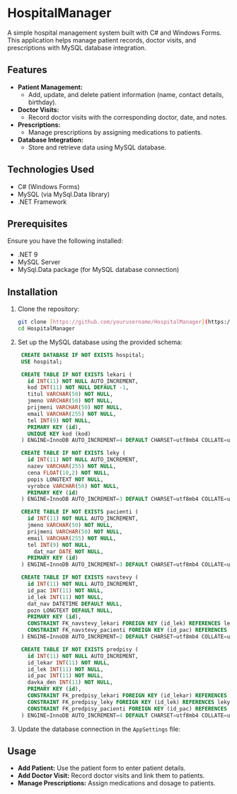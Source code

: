 # HospitalManager

A simple hospital management system built with C# and Windows Forms. This application helps manage patient records, doctor visits, and prescriptions with MySQL database integration.

## Features

- **Patient Management:**
  - Add, update, and delete patient information (name, contact details, birthday).
- **Doctor Visits:**
  - Record doctor visits with the corresponding doctor, date, and notes.
- **Prescriptions:**
  - Manage prescriptions by assigning medications to patients.
- **Database Integration:**
  - Store and retrieve data using MySQL database.

## Technologies Used

- C# (Windows Forms)
- MySQL (via MySql.Data library)
- .NET Framework

## Prerequisites

Ensure you have the following installed:

- .NET 9
- MySQL Server
- MySql.Data package (for MySQL database connection)

## Installation

1. Clone the repository:

   ```bash
   git clone [https://github.com/yourusername/HospitalManager](https://github.com/JackReaperCZ/HospitalManager.git)
   cd HospitalManager
   ```

2. Set up the MySQL database using the provided schema:

   ```sql
    CREATE DATABASE IF NOT EXISTS hospital;
    USE hospital;

    CREATE TABLE IF NOT EXISTS lekari (
      id INT(11) NOT NULL AUTO_INCREMENT,
      kod INT(11) NOT NULL DEFAULT -1,
      titul VARCHAR(50) NOT NULL,
      jmeno VARCHAR(50) NOT NULL,
      prijmeni VARCHAR(50) NOT NULL,
      email VARCHAR(255) NOT NULL,
      tel INT(9) NOT NULL,
      PRIMARY KEY (id),
      UNIQUE KEY kod (kod)
    ) ENGINE=InnoDB AUTO_INCREMENT=4 DEFAULT CHARSET=utf8mb4 COLLATE=utf8mb4_general_ci;

    CREATE TABLE IF NOT EXISTS leky (
      id INT(11) NOT NULL AUTO_INCREMENT,
      nazev VARCHAR(255) NOT NULL,
      cena FLOAT(10,2) NOT NULL,
      popis LONGTEXT NOT NULL,
      vyrobce VARCHAR(50) NOT NULL,
      PRIMARY KEY (id)
    ) ENGINE=InnoDB AUTO_INCREMENT=3 DEFAULT CHARSET=utf8mb4 COLLATE=utf8mb4_general_ci;

    CREATE TABLE IF NOT EXISTS pacienti (
      id INT(11) NOT NULL AUTO_INCREMENT,
      jmeno VARCHAR(50) NOT NULL,
      prijmeni VARCHAR(50) NOT NULL,
      email VARCHAR(255) NOT NULL,
      tel INT(9) NOT NULL,
	    dat_nar DATE NOT NULL,
      PRIMARY KEY (id)
    ) ENGINE=InnoDB AUTO_INCREMENT=3 DEFAULT CHARSET=utf8mb4 COLLATE=utf8mb4_general_ci;

    CREATE TABLE IF NOT EXISTS navstevy (
      id INT(11) NOT NULL AUTO_INCREMENT,
      id_pac INT(11) NOT NULL,
      id_lek INT(11) NOT NULL,
      dat_nav DATETIME DEFAULT NULL,
      pozn LONGTEXT DEFAULT NULL,
      PRIMARY KEY (id),
      CONSTRAINT FK_navstevy_lekari FOREIGN KEY (id_lek) REFERENCES lekari (id) ON DELETE CASCADE ON UPDATE NO ACTION,
      CONSTRAINT FK_navstevy_pacienti FOREIGN KEY (id_pac) REFERENCES pacienti (id) ON DELETE CASCADE ON UPDATE NO ACTION
    ) ENGINE=InnoDB AUTO_INCREMENT=2 DEFAULT CHARSET=utf8mb4 COLLATE=utf8mb4_general_ci;

    CREATE TABLE IF NOT EXISTS predpisy (
      id INT(11) NOT NULL AUTO_INCREMENT,
      id_lekar INT(11) NOT NULL,
      id_lek INT(11) NOT NULL,
      id_pac INT(11) NOT NULL,
      davka_den INT(11) NOT NULL,
      PRIMARY KEY (id),
      CONSTRAINT FK_predpisy_lekari FOREIGN KEY (id_lekar) REFERENCES lekari (id) ON DELETE CASCADE ON UPDATE NO ACTION,
      CONSTRAINT FK_predpisy_leky FOREIGN KEY (id_lek) REFERENCES leky (id) ON DELETE CASCADE ON UPDATE NO ACTION,
      CONSTRAINT FK_predpisy_pacienti FOREIGN KEY (id_pac) REFERENCES pacienti (id) ON DELETE CASCADE ON UPDATE NO ACTION
    ) ENGINE=InnoDB AUTO_INCREMENT=4 DEFAULT CHARSET=utf8mb4 COLLATE=utf8mb4_general_ci;
   ```

3. Update the database connection in the `AppSettings` file:

## Usage

- **Add Patient:** Use the patient form to enter patient details.
- **Add Doctor Visit:** Record doctor visits and link them to patients.
- **Manage Prescriptions:** Assign medications and dosage to patients.
